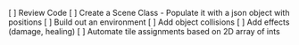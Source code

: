 [ ] Review Code
[ ] Create a Scene Class - Populate it with a json object with positions
[ ] Build out an environment
[ ] Add object collisions
[ ] Add effects (damage, healing)
[ ] Automate tile assignments based on 2D array of ints
